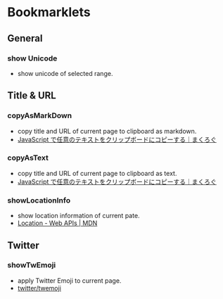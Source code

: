 # Bookmarklets

## General

### show Unicode
- show unicode of selected range.

## Title & URL

### copyAsMarkDown
- copy title and URL of current page to clipboard as markdown.
- [JavaScript で任意のテキストをクリップボードにコピーする｜まくろぐ](https://maku.blog/p/buk5i2o/)

### copyAsText
- copy title and URL of current page to clipboard as text.
- [JavaScript で任意のテキストをクリップボードにコピーする｜まくろぐ](https://maku.blog/p/buk5i2o/)

### showLocationInfo
- show location information of current pate.
- [Location - Web APIs | MDN](https://developer.mozilla.org/en-US/docs/Web/API/Location)

## Twitter

### showTwEmoji
- apply Twitter Emoji to current page.
- [twitter/twemoji](https://github.com/twitter/twemoji)
